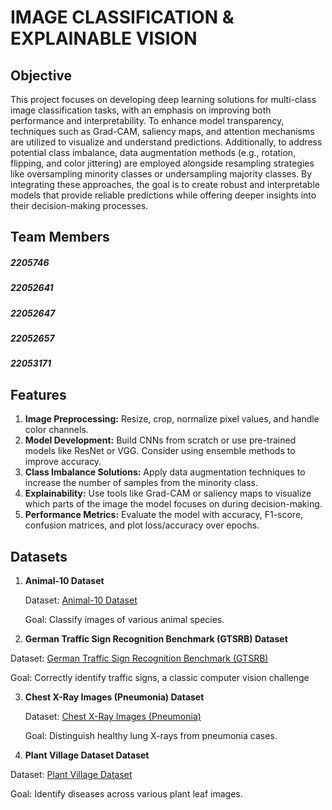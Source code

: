 # IMAGE CLASSIFICATION & EXPLAINABLE VISION 

##  Objective
This project focuses on developing deep learning solutions for multi-class image classification tasks, with an emphasis on improving both performance and interpretability. To enhance model transparency, techniques such as Grad-CAM, saliency maps, and attention mechanisms are utilized to visualize and understand predictions. Additionally, to address potential class imbalance, data augmentation methods (e.g., rotation, flipping, and color jittering) are employed alongside resampling strategies like oversampling minority classes or undersampling majority classes. By integrating these approaches, the goal is to create robust and interpretable models that provide reliable predictions while offering deeper insights into their decision-making processes.

## Team Members
##### 2205746
##### 22052641
##### 22052647
##### 22052657
##### 22053171

## Features
1. **Image Preprocessing:** Resize, crop, normalize pixel values, and handle color channels.
2. **Model Development:** Build CNNs from scratch or use pre-trained models like ResNet or VGG. Consider using ensemble 
   methods to improve accuracy.
3. **Class Imbalance Solutions:** Apply data augmentation techniques to increase the number of samples from the minority 
   class.
4. **Explainability:** Use tools like Grad-CAM or saliency maps to visualize which parts of the image the model focuses on 
   during decision-making.
5. **Performance Metrics:** Evaluate the model with accuracy, F1-score, confusion matrices, and plot loss/accuracy over epochs.

## Datasets
1. **Animal-10 Dataset**
   
   Dataset: [Animal-10 Dataset](https://www.kaggle.com/datasets/alessiocorrado99/animals10 )
   
   Goal: Classify images of various animal species.

3. **German Traffic Sign Recognition Benchmark (GTSRB) Dataset**
   
Dataset: [German Traffic Sign Recognition Benchmark (GTSRB)](https://benchmark.ini.rub.de/)

Goal: Correctly identify traffic signs, a classic computer vision challenge

3. **Chest X-Ray Images (Pneumonia) Dataset**
   
   Dataset: [Chest X-Ray Images (Pneumonia)](https://www.kaggle.com/datasets/paultimothymooney/chest-xray-pneumonia)
   
   Goal: Distinguish healthy lung X-rays from pneumonia cases.

5. **Plant Village Dataset Dataset**
   
Dataset: [Plant Village Dataset](https://www.kaggle.com/datasets/emmarex/plantdisease)

Goal: Identify diseases across various plant leaf images.


